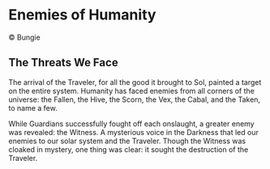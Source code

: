 # Enemies of Humanity

© Bungie

## The Threats We Face

The arrival of the Traveler, for all the good it brought to Sol, painted a target on the entire system. Humanity has faced enemies from all corners of the universe: the Fallen, the Hive, the Scorn, the Vex, the Cabal, and the Taken, to name a few. 

While Guardians successfully fought off each onslaught, a greater enemy was revealed: the Witness. A mysterious voice in the Darkness that led our enemies to our solar system and the Traveler. Though the Witness was cloaked in mystery, one thing was clear: it sought the destruction of the Traveler.

